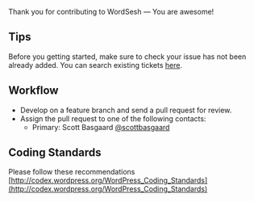 Thank you for contributing to WordSesh — You are awesome!

## Tips ##
Before you getting started, make sure to check your issue has not been already added. You can search existing tickets [here](https://github.com/wordsesh/wordsesh-theme/search).

## Workflow ##
* Develop on a feature branch and send a pull request for review.
* Assign the pull request to one of the following contacts:
	* Primary: Scott Basgaard [@scottbasgaard](https://github.com/scottbasgaard)

## Coding Standards ##
Please follow these recommendations
[http://codex.wordpress.org/WordPress_Coding_Standards](http://codex.wordpress.org/WordPress_Coding_Standards)
